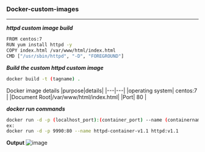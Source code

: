 ### Docker-custom-images
---

**_httpd custom image build_**

```bash
FROM centos:7
RUN yum install httpd -y
COPY index.html /var/www/html/index.html
CMD ["/usr/sbin/httpd", "-D", "FOREGROUND"]
```
**_Build the custom httpd custom image_**
```bash
docker build -t (tagname) .
```
Docker image details
|purpose|details|
|---|---|
|operating system| centos:7 |
|Document Root|/var/www/html/index.html|
|Port| 80 |

**_docker run commands_**

```bash
docker run -d -p (localhost_port):(container_port) --name (containername) (imagename)
ex:
docker run -d -p 9990:80 --name httpd-container-v1.1 httpd:v1.1
```
**Output**
![image](https://user-images.githubusercontent.com/91359308/169489103-86482fc6-4e30-41c8-b2f3-ca1e9a89740f.png)
